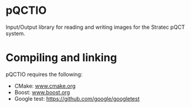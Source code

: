 # pQCTIO
Input/Output library for reading and writing images for the
Stratec pQCT system.

# Compiling and linking
pQCTIO requires the following:

  * CMake: www.cmake.org
  * Boost: www.boost.org
  * Google test: https://github.com/google/googletest
